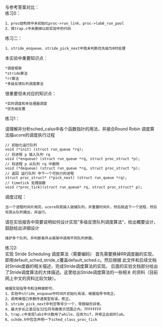 与参考答案对比：  
练习0：  

	1、proc结构体中未初始化proc->run_link，proc->lab6_run_pool 
	2、我trap.c中未删掉以前实验中的代码
练习二：  

	1、stride_enqueue、stride_pick_next中我未判断优先级为0时处理
  

本实验中重要知识点：  
  
	*调度框架  
	*stride算法  
	*rr算法
	*多级反馈队列调度算法
很重要但未对应的知识点：
	
	*实时调度和多处理器调度
	*优先级反置

练习1：

请理解并分析sched_calss中各个函数指针的用法，并接合Round Robin 调度算法描ucore的调度执行过程  

	// 初始化运行队列
	void (*init) (struct run_queue *rq);
	// 将进程 p 插入队列 rq
	void (*enqueue) (struct run_queue *rq, struct proc_struct *p);
	// 将进程 p 从队列 rq 中删除
	void (*dequeue) (struct run_queue *rq, struct proc_struct *p);
	// 返回 运行队列 中下一个可执行的进程
	struct proc_struct* (*pick_next) (struct run_queue *rq);
	// timetick 处理函数
	void (*proc_tick)(struct run_queue* rq, struct proc_struct* p);  
调度过程：
		
	当一个进程时间片用完，ucore将其插入就绪队列，并重置时间片，然后挑选下一个进程，然后将其从队列摘出，并运行。  

请在实验报告中简要说明如何设计实现”多级反馈队列调度算法“，给出概要设计，鼓励给出详细设计  

	维护多个队列，并判断条件从框架中调用不同队列参数。

练习2:   
实现 Stride Scheduling 调度算法（需要编码）
首先需要换掉RR调度器的实现，即用default_sched_stride_c覆盖default_sched.c。然后根据
此文件和后续文档对Stride度器的相关描述，完成Stride调度算法的实现。
后面的实验文档部分给出了Stride调度算法的大体描述。这里给出Stride调度算法的一些相关
的资料（目前网上中文的资料比较欠缺）。

	根据实验指导书和注释做即可。
	1、实验中stride_enqueue中时间片初始化有误，根据指导书改正。
	2、调用堆借口参数传递类型有误，修正。
	3、stride_pick_next中判空等号少一个，导致缺页异常。
	4、最大步长之差应在32位符号数表示范围之内。7FFFFFFF
	5、trap.c中发现lab1中计数用了while，应改为if，并修正此前的lab。
	6、schde.h中包含声明一下sched_class_proc_tick